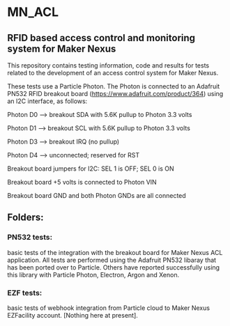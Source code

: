 # MN_ACL
## RFID based access control and monitoring system for Maker Nexus
This repository contains testing information, code and results for
tests related to the development of an access control system for
Maker Nexus.

These tests use a Particle Photon.  The Photon is connected to an
Adafruit PN532 RFID breakout board (https://www.adafruit.com/product/364)
using an I2C interface, as follows:

Photon D0 --> breakout SDA with 5.6K pullup to Photon 3.3 volts

Photon D1 --> breakout SCL with 5.6K pullup to Photon 3.3 volts

Photon D3 --> breakout IRQ (no pullup)

Photon D4 --> unconnected; reserved for RST

Breakout board jumpers for I2C:  SEL 1 is OFF; SEL 0 is ON

Breakout board +5 volts is connected to Photon VIN

Breakout board GND and both Photon GNDs are all connected
## Folders:
### PN532 tests:  
basic tests of the integration with the breakout board
for Maker Nexus ACL application.  All tests are performed using the
Adafruit PN532 libaray that has been ported over to Particle. Others have
reported successfully using this library with Particle Photon, Electron,
Argon and Xenon.
### EZF tests: 
basic tests of webhook integration from Particle cloud to
Maker Nexus EZFacility account.  [Nothing here at present].






